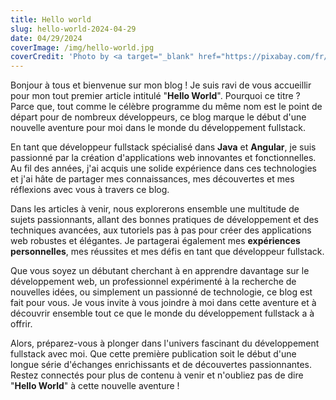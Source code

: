 ```yaml
---
title: Hello world
slug: hello-world-2024-04-29
date: 04/29/2024
coverImage: /img/hello-world.jpg
coverCredit: 'Photo by <a target="_blank" href="https://pixabay.com/fr/users/pexels-2286921/?utm_source=link-attribution&utm_medium=referral&utm_campaign=image&utm_content=1867285">Pexels</a> on <a target="_blank" href="https://pixabay.com/fr//?utm_source=link-attribution&utm_medium=referral&utm_campaign=image&utm_content=1867285">Pixabay</a>'
---
```


Bonjour à tous et bienvenue sur mon blog ! Je suis ravi de vous accueillir pour mon tout premier article intitulé "**Hello World**". Pourquoi ce titre ? Parce que, tout comme le célèbre programme du même nom est le point de départ pour de nombreux développeurs, ce blog marque le début d'une nouvelle aventure pour moi dans le monde du développement fullstack.

En tant que développeur fullstack spécialisé dans **Java** et **Angular**, je suis passionné par la création d'applications web innovantes et fonctionnelles. Au fil des années, j'ai acquis une solide expérience dans ces technologies et j'ai hâte de partager mes connaissances, mes découvertes et mes réflexions avec vous à travers ce blog.

Dans les articles à venir, nous explorerons ensemble une multitude de sujets passionnants, allant des bonnes pratiques de développement et des techniques avancées, aux tutoriels pas à pas pour créer des applications web robustes et élégantes. Je partagerai également mes **expériences personnelles**, mes réussites et mes défis en tant que développeur fullstack.

Que vous soyez un débutant cherchant à en apprendre davantage sur le développement web, un professionnel expérimenté à la recherche de nouvelles idées, ou simplement un passionné de technologie, ce blog est fait pour vous. Je vous invite à vous joindre à moi dans cette aventure et à découvrir ensemble tout ce que le monde du développement fullstack a à offrir.

Alors, préparez-vous à plonger dans l'univers fascinant du développement fullstack avec moi. Que cette première publication soit le début d'une longue série d'échanges enrichissants et de découvertes passionnantes. Restez connectés pour plus de contenu à venir et n'oubliez pas de dire "**Hello World**" à cette nouvelle aventure !
